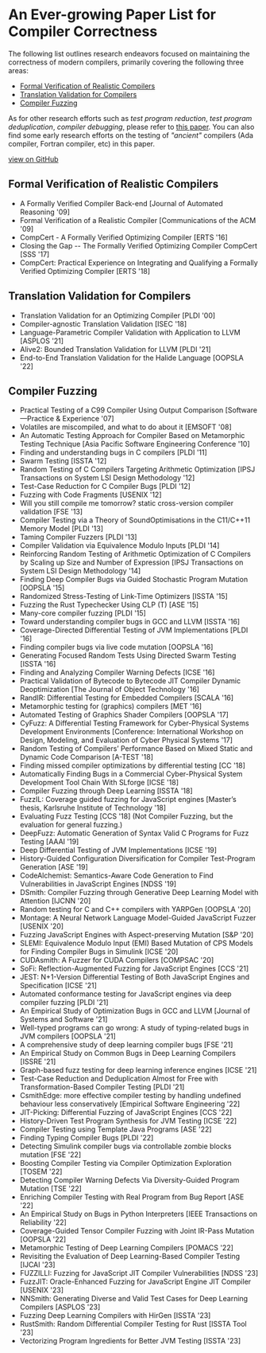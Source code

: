 # An Ever-growing Paper List for Compiler Correctness

The following list outlines research endeavors focused on maintaining the correctness of modern compilers, primarily covering the following three areas:

  - [Formal Verification of Realistic Compilers](#formal-verification-of-realistic-compilers)
  - [Translation Validation for Compilers](#translation-validation-for-compilers)
  - [Compiler Fuzzing](#compiler-fuzzing)

As for other research efforts such as _test program reduction_, _test program deduplication_, _compiler debugging_, please refer to [this paper](https://dl.acm.org/doi/abs/10.1145/3363562).
You can also find some early research efforts on the testing of _"ancient"_ compilers (Ada compiler, Fortran compiler, etc) in this paper.


[view on GitHub](https://github.com/haoyang9804/Papers4CompilerCorrectness)


## Formal Verification of Realistic Compilers

+ A Formally Verified Compiler Back-end [Journal of Automated Reasoning '09]
+ Formal Verification of a Realistic Compiler [Communications of the ACM '09]
+ CompCert - A Formally Verified Optimizing Compiler [ERTS '16]
+ Closing the Gap -- The Formally Verified Optimizing Compiler CompCert [SSS '17]
+ CompCert: Practical Experience on Integrating and Qualifying a Formally Verified Optimizing Compiler [ERTS '18]

## Translation Validation for Compilers

+ Translation Validation for an Optimizing Compiler [PLDI '00]
+ Compiler-agnostic Translation Validation [ISEC '18]
+ Language-Parametric Compiler Validation with Application to LLVM [ASPLOS '21]
+ Alive2: Bounded Translation Validation for LLVM [PLDI '21]
+ End-to-End Translation Validation for the Halide Language [OOPSLA '22]

## Compiler Fuzzing

+ Practical Testing of a C99 Compiler Using Output Comparison [Software—Practice & Experience '07]
+ Volatiles are miscompiled, and what to do about it [EMSOFT '08]
+ An Automatic Testing Approach for Compiler Based on Metamorphic Testing Technique [Asia Pacific Software Engineering Conference '10]
+ Finding and understanding bugs in C compilers [PLDI '11]
+ Swarm Testing [ISSTA '12]
+ Random Testing of C Compilers Targeting Arithmetic Optimization [IPSJ Transactions on System LSI Design Methodology '12]
+ Test-Case Reduction for C Compiler Bugs [PLDI '12]
+ Fuzzing with Code Fragments [USENIX '12]
+ Will you still compile me tomorrow? static cross-version compiler validation [FSE '13]
+ Compiler Testing via a Theory of SoundOptimisations in the C11/C++11 Memory Model [PLDI '13]
+ Taming Compiler Fuzzers [PLDI '13]
+ Compiler Validation via Equivalence Modulo Inputs [PLDI '14]
+ Reinforcing Random Testing of Arithmetic Optimization of C Compilers by Scaling up Size and Number of Expression [IPSJ Transactions on System LSI Design Methodology '14]
+ Finding Deep Compiler Bugs via Guided Stochastic Program Mutation [OOPSLA '15]
+ Randomized Stress-Testing of Link-Time Optimizers [ISSTA '15]
+ Fuzzing the Rust Typechecker Using CLP (T) [ASE '15]
+ Many-core compiler fuzzing [PLDI '15]
+ Toward understanding compiler bugs in GCC and LLVM [ISSTA '16]
+ Coverage-Directed Differential Testing of JVM Implementations [PLDI '16]
+ Finding compiler bugs via live code mutation [OOPSLA '16]
+ Generating Focused Random Tests Using Directed Swarm Testing [ISSTA '16]
+ Finding and Analyzing Compiler Warning Defects [ICSE '16]
+ Practical Validation of Bytecode to Bytecode JIT Compiler Dynamic Deoptimization [The Journal of Object Technology '16]
+ RandIR: Differential Testing for Embedded Compilers [SCALA '16]
+ Metamorphic testing for (graphics) compilers [MET '16]
+ Automated Testing of Graphics Shader Compilers [OOPSLA '17]
+ CyFuzz: A Differential Testing Framework for Cyber-Physical Systems Development Environments [Conference: International Workshop on Design, Modeling, and Evaluation of Cyber Physical Systems '17] 
+ Random Testing of Compilers’ Performance Based on Mixed Static and Dynamic Code Comparison [A-TEST '18]
+ Finding missed compiler optimizations by differential testing [CC '18]
+ Automatically Finding Bugs in a Commercial Cyber-Physical System Development Tool Chain With SLforge [ICSE '18]
+ Compiler Fuzzing through Deep Learning [ISSTA '18]
+ FuzzIL: Coverage guided fuzzing for JavaScript engines [Master’s thesis, Karlsruhe Institute of Technology '18]
+ Evaluating Fuzz Testing [CCS '18] (Not Compiler Fuzzing, but the evaluation for general fuzzing.)
+ DeepFuzz: Automatic Generation of Syntax Valid C Programs for Fuzz Testing [AAAI '19]
+ Deep Differential Testing of JVM Implementations [ICSE '19]
+ History-Guided Configuration Diversification for Compiler Test-Program Generation [ASE '19]
+ CodeAlchemist: Semantics-Aware Code Generation to Find Vulnerabilities in JavaScript Engines [NDSS '19]
+ DSmith: Compiler Fuzzing through Generative Deep Learning Model with Attention [IJCNN '20]
+ Random testing for C and C++ compilers with YARPGen [OOPSLA '20]
+ Montage: A Neural Network Language Model-Guided JavaScript Fuzzer [USENIX '20]
+ Fuzzing JavaScript Engines with Aspect-preserving Mutation [S&P '20]
+ SLEMI: Equivalence Modulo Input (EMI) Based Mutation of CPS Models for Finding Compiler Bugs in Simulink [ICSE '20]
+ CUDAsmith: A Fuzzer for CUDA Compilers [COMPSAC '20]
+ SoFi: Reflection-Augmented Fuzzing for JavaScript Engines [CCS '21]
+ JEST: N+1-Version Differential Testing of Both JavaScript Engines and Specification [ICSE '21]
+ Automated conformance testing for JavaScript engines via deep compiler fuzzing [PLDI '21]
+ An Empirical Study of Optimization Bugs in GCC and LLVM [Journal of Systems and Software '21]
+ Well-typed programs can go wrong: A study of typing-related bugs in JVM compilers [OOPSLA '21]
+ A comprehensive study of deep learning compiler bugs [FSE '21]
+ An Empirical Study on Common Bugs in Deep Learning Compilers [ISSRE '21]
+ Graph-based fuzz testing for deep learning inference engines [ICSE '21]
+ Test-Case Reduction and Deduplication Almost for Free with Transformation-Based Compiler Testing [PLDI '21]
+ CsmithEdge: more effective compiler testing by handling undefined behaviour less conservatively [Empirical Software Engineering '22]
+ JIT-Picking: Differential Fuzzing of JavaScript Engines [CCS '22]
+ History-Driven Test Program Synthesis for JVM Testing [ICSE '22]
+ Compiler Testing using Template Java Programs [ASE '22]
+ Finding Typing Compiler Bugs [PLDI '22]
+ Detecting Simulink compiler bugs via controllable zombie blocks mutation [FSE '22]
+ Boosting Compiler Testing via Compiler Optimization Exploration [TOSEM '22]
+ Detecting Compiler Warning Defects Via Diversity-Guided Program Mutation [TSE '22]
+ Enriching Compiler Testing with Real Program from Bug Report [ASE '22]
+ An Empirical Study on Bugs in Python Interpreters [IEEE Transactions on Reliability '22]
+ Coverage-Guided Tensor Compiler Fuzzing with Joint IR-Pass Mutation [OOPSLA '22]
+ Metamorphic Testing of Deep Learning Compilers [POMACS '22]
+ Revisiting the Evaluation of Deep Learning-Based Compiler Testing [IJCAI '23]
+ FUZZILLI: Fuzzing for JavaScript JIT Compiler Vulnerabilities [NDSS '23]
+ FuzzJIT: Oracle-Enhanced Fuzzing for JavaScript Engine JIT Compiler [USENIX '23]
+ NNSmith: Generating Diverse and Valid Test Cases for Deep Learning Compilers [ASPLOS '23]
+ Fuzzing Deep Learning Compilers with HirGen [ISSTA '23]
+ RustSmith: Random Differential Compiler Testing for Rust [ISSTA Tool '23]
+ Vectorizing Program Ingredients for Better JVM Testing [ISSTA '23]

